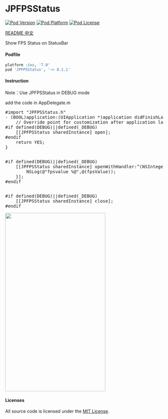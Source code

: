 






# JPFPSStatus
[![Pod Version](http://img.shields.io/cocoapods/v/JPFPSStatus.svg?style=flat)](http://cocoadocs.org/docsets/JPFPSStatus/)
[![Pod Platform](http://img.shields.io/cocoapods/p/JPFPSStatus.svg?style=flat)](http://cocoadocs.org/docsets/JPFPSStatus/)
[![Pod License](http://img.shields.io/cocoapods/l/JPFPSStatus.svg?style=flat)](https://opensource.org/licenses/MIT)

[README 中文](https://github.com/joggerplus/JPFPSStatus/blob/master/README_Chinese.md)

Show FPS Status on StatusBar

#### Podfile

```ruby
platform :ios, '7.0'
pod 'JPFPSStatus', '~> 0.1.1'
```



#### Instruction
Note：Use JPFPSStatus in DEBUG mode

add the code in AppDelegate.m    

<pre>
#import "JPFPSStatus.h"
- (BOOL)application:(UIApplication *)application didFinishLaunchingWithOptions:(NSDictionary *)launchOptions {
    // Override point for customization after application launch.
#if defined(DEBUG)||defined(_DEBUG)
    [[JPFPSStatus sharedInstance] open];
#endif
    return YES;
}

</pre>

<pre>
#if defined(DEBUG)||defined(_DEBUG)
	[[JPFPSStatus sharedInstance] openWithHandler:^(NSInteger fpsValue) {
		NSLog(@"fpsvalue %@",@(fpsValue));
	}];
#endif

</pre>


<pre>
#if defined(DEBUG)||defined(_DEBUG)
    [[JPFPSStatus sharedInstance] close];
#endif
</pre>



<img  src="https://raw.githubusercontent.com/joggerplus/JPFPSStatus/master/JPFPSStatus/Resources/jpfpsstatus1.jpg" width="320" height="570">


#### Licenses

All source code is licensed under the [MIT License](https://github.com/joggerplus/JPFPSStatus/blob/master/LICENSE).
